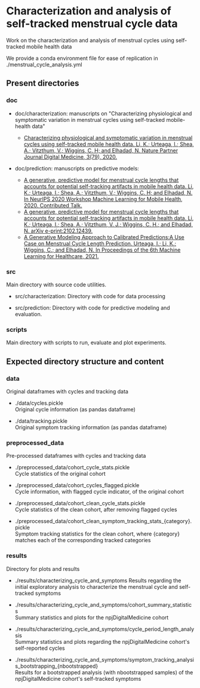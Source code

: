 # Characterization and analysis of self-tracked menstrual cycle data

Work on the characterization and analysis of menstrual cycles using self-tracked mobile health data

We provide a conda environment file for ease of replication in ./menstrual_cycle_analysis.yml

## Present directories

### doc

- doc/characterization: manuscripts on "Characterizing physiological and symptomatic variation in menstrual cycles using self-tracked mobile-health data"
    - [Characterizing physiological and symptomatic variation in menstrual cycles using self-tracked mobile health data. Li, K.; Urteaga, I.; Shea, A.; Vitzthum, V.; Wiggins, C. H; and Elhadad, N. Nature Partner Journal Digital Medicine, 3(79), 2020.](https://www.nature.com/articles/s41746-020-0269-8)

- doc/prediction: manuscripts on predictive models:
    - [A generative, predictive model for menstrual cycle lengths that accounts for potential self-tracking artifacts in mobile health data. Li, K.; Urteaga, I.; Shea, A.; Vitzthum, V.; Wiggins, C. H; and Elhadad, N. In NeurIPS 2020 Workshop Machine Learning for Mobile Health, 2020. Contributed Talk.](https://sites.google.com/view/ml4mobilehealth-neurips-2020/home#h.kx5rlc27ssyh)
    - [A generative, predictive model for menstrual cycle lengths that accounts for potential self-tracking artifacts in mobile health data. Li, K.; Urteaga, I.; Shea, A.; Vitzthum, V. J.; Wiggins, C. H.; and Elhadad, N. arXiv e-print:2102.12439.](https://arxiv.org/abs/2102.12439)
    - [A Generative Modeling Approach to Calibrated Predictions:A Use Case on Menstrual Cycle Length Prediction. Urteaga, I.; Li, K.; Wiggins, C.; and Elhadad, N. In Proceedings of the 6th Machine Learning for Healthcare, 2021.](https://www.mlforhc.org/accepted-papers-1)

### src

Main directory with source code utilities.

- src/characterization:
    Directory with code for data processing

- src/prediction:
    Directory with code for predictive modeling and evaluation.

### scripts

Main directory with scripts to run, evaluate and plot experiments.

## Expected directory structure and content

### data

Original dataframes with cycles and tracking data
- ./data/cycles.pickle  
    Original cycle information (as pandas dataframe)

- ./data/tracking.pickle  
    Original symptom tracking information (as pandas dataframe)

### preprocessed_data

Pre-processed dataframes with cycles and tracking data

- ./preprocessed_data/cohort_cycle_stats.pickle  
    Cycle statistics of the original cohort

- ./preprocessed_data/cohort_cycles_flagged.pickle  
    Cycle information, with flagged cycle indicator, of the original cohort

- ./preprocessed_data/cohort_clean_cycle_stats.pickle  
    Cycle statistics of the clean cohort, after removing flagged cycles

- ./preprocessed_data/cohort_clean_symptom_tracking_stats_{category}.pickle  
    Symptom tracking statistics for the clean cohort, where {category} matches each of the corresponding tracked categories

### results

Directory for plots and results

- ./results/characterizing_cycle_and_symptoms
    Results regarding the initial exploratory analysis to characterize the menstrual cycle and self-tracked symptoms
    
- ./results/characterizing_cycle_and_symptoms/cohort_summary_statistics  
        Summary statistics and plots for the npjDigitalMedicine cohort

- ./results/characterizing_cycle_and_symptoms/cycle_period_length_analysis  
        Summary statistics and plots regarding the npjDigitalMedicine cohort's self-reported cycles

- ./results/characterizing_cycle_and_symptoms/symptom_tracking_analysis_bootstrapping_{nbootstrapped}  
        Results for a bootstrapped analysis (with nbootstrapped samples) of the npjDigitalMedicine cohort's self-tracked symptoms 
